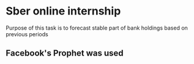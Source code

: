 # Sber online internship
Purpose of this task is to forecast stable part of bank holdings based on previous periods

## Facebook's Prophet was used
